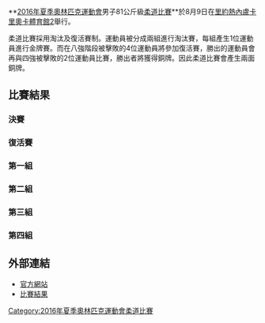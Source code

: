 **[2016年夏季奧林匹克運動會](../Page/2016年夏季奧林匹克運動會.md "wikilink")男子81公斤級[柔道比賽](../Page/2016年夏季奧林匹克運動會柔道比賽.md "wikilink")**於8月9日在[里約熱內盧](https://zh.wikipedia.org/wiki/里約熱內盧 "wikilink")[卡里奧卡體育館2](../Page/卡里奧卡體育館2.md "wikilink")舉行。

柔道比賽採用淘汰及復活賽制。運動員被分成兩組進行淘汰賽，每組產生1位運動員進行金牌賽。而在八強階段被擊敗的4位運動員將參加復活賽，勝出的運動員會再與四強被擊敗的2位運動員比賽，勝出者將獲得銅牌。因此柔道比賽會產生兩面銅牌。

## 比賽結果

### 決賽

### 復活賽

### 第一組

### 第二組

### 第三組

### 第四組

## 外部連結

  - [官方網站](https://web.archive.org/web/20160815024027/https://www.rio2016.com/en/judo-standings-ju-men-81-kg)
  - [比賽結果](https://web.archive.org/web/20160915214037/https://smsprio2016-a.akamaihd.net/_odf-documents/J/U/JUM081000_DrawSheet_2016_08_09_087c7e71_3026_4ab4_a5c4_46c62bc091c3.pdf)

[Category:2016年夏季奧林匹克運動會柔道比賽](https://zh.wikipedia.org/wiki/Category:2016年夏季奧林匹克運動會柔道比賽 "wikilink")